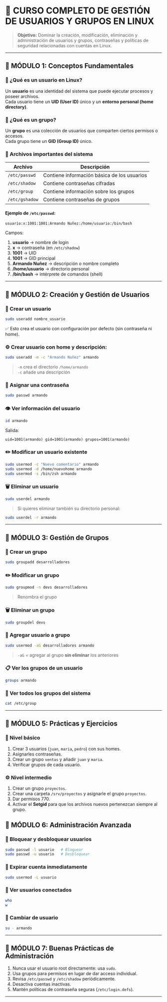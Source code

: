 # 🧩 CURSO COMPLETO DE GESTIÓN DE USUARIOS Y GRUPOS EN LINUX

> **Objetivo:** Dominar la creación, modificación, eliminación y administración de usuarios y grupos, contraseñas y políticas de seguridad relacionadas con cuentas en Linux.

---

## 🧱 MÓDULO 1: Conceptos Fundamentales

### 🔹 ¿Qué es un usuario en Linux?
Un **usuario** es una identidad del sistema que puede ejecutar procesos y poseer archivos.  
Cada usuario tiene un **UID (User ID)** único y un **entorno personal (home directory)**.

### 🔹 ¿Qué es un grupo?
Un **grupo** es una colección de usuarios que comparten ciertos permisos o accesos.  
Cada grupo tiene un **GID (Group ID)** único.

### 🔹 Archivos importantes del sistema
| Archivo | Descripción |
|----------|--------------|
| `/etc/passwd` | Contiene información básica de los usuarios |
| `/etc/shadow` | Contiene contraseñas cifradas |
| `/etc/group` | Contiene información sobre los grupos |
| `/etc/gshadow` | Contiene contraseñas de grupos |

#### Ejemplo de `/etc/passwd`:
```
usuario:x:1001:1001:Armando Nuñez:/home/usuario:/bin/bash
```
Campos:
1. **usuario** → nombre de login  
2. **x** → contraseña (en `/etc/shadow`)  
3. **1001** → UID  
4. **1001** → GID principal  
5. **Armando Nuñez** → descripción o nombre completo  
6. **/home/usuario** → directorio personal  
7. **/bin/bash** → intérprete de comandos (shell)

---

## 🧰 MÓDULO 2: Creación y Gestión de Usuarios

### 🧾 Crear un usuario
```bash
sudo useradd nombre_usuario
```

✅ Esto crea el usuario con configuración por defecto (sin contraseña ni home).

### ⚙️ Crear usuario con home y descripción:
```bash
sudo useradd -m -c "Armando Nuñez" armando
```
> `-m` crea el directorio `/home/armando`  
> `-c` añade una descripción

### 🔑 Asignar una contraseña
```bash
sudo passwd armando
```

### 👁️ Ver información del usuario
```bash
id armando
```
Salida:
```
uid=1001(armando) gid=1001(armando) grupos=1001(armando)
```

### ✏️ Modificar un usuario existente
```bash
sudo usermod -c "Nuevo comentario" armando
sudo usermod -d /home/nuevohome armando
sudo usermod -s /bin/zsh armando
```

### 🗑️ Eliminar un usuario
```bash
sudo userdel armando
```
> Si quieres eliminar también su directorio personal:
```bash
sudo userdel -r armando
```

---

## 👥 MÓDULO 3: Gestión de Grupos

### 🧾 Crear un grupo
```bash
sudo groupadd desarrolladores
```

### ✏️ Modificar un grupo
```bash
sudo groupmod -n devs desarrolladores
```
> Renombra el grupo

### 🗑️ Eliminar un grupo
```bash
sudo groupdel devs
```

### 👤 Agregar usuario a grupo
```bash
sudo usermod -aG desarrolladores armando
```
> `-aG` = agregar al grupo **sin eliminar** los anteriores

### 📋 Ver los grupos de un usuario
```bash
groups armando
```

### 👀 Ver todos los grupos del sistema
```bash
cat /etc/group
```

---


## 🧪 MÓDULO 5: Prácticas y Ejercicios

### 🧭 Nivel básico
1. Crear 3 usuarios (`juan`, `maria`, `pedro`) con sus homes.  
2. Asignarles contraseñas.  
3. Crear un grupo `ventas` y añadir `juan` y `maria`.  
4. Verificar grupos de cada usuario.

### ⚙️ Nivel intermedio
1. Crear un grupo `proyectos`.  
2. Crear una carpeta `/srv/proyectos` y asignarle el grupo `proyectos`.  
3. Dar permisos 770.  
4. Activar el **Setgid** para que los archivos nuevos pertenezcan siempre al grupo.

## 🧭 MÓDULO 6: Administración Avanzada

### 🧩 Bloquear y desbloquear usuarios
```bash
sudo passwd -l usuario   # Bloquear
sudo passwd -u usuario   # Desbloquear
```

### 🚫 Expirar cuenta inmediatamente
```bash
sudo usermod -L usuario
```

### 🧾 Ver usuarios conectados
```bash
who
w
```

### 🧩 Cambiar de usuario
```bash
su - armando
```

---

## 🧠 MÓDULO 7: Buenas Prácticas de Administración

1. Nunca usar el usuario root directamente: usa `sudo`.
2. Usa grupos para permisos en lugar de dar acceso individual.
3. Revisa `/etc/passwd` y `/etc/shadow` periódicamente.
4. Desactiva cuentas inactivas.
5. Mantén políticas de contraseña seguras (`/etc/login.defs`).

---
